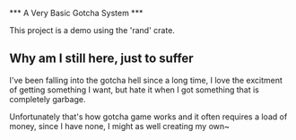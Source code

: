 *** A Very Basic Gotcha System ***

This project is a demo using the 'rand' crate.

## Why am I still here, just to suffer ##

I've been falling into the gotcha hell since a long time, 
I love the excitment of getting something I want, but hate it when I got something that is completely garbage.

Unfortunately that's how gotcha game works and it often requires a load of money, 
since I have none, I might as well creating my own~